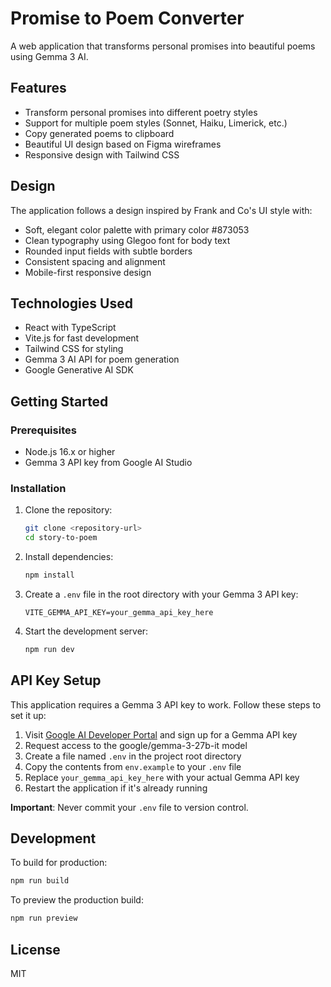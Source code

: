 # Promise to Poem Converter

A web application that transforms personal promises into beautiful poems using Gemma 3 AI.

## Features

- Transform personal promises into different poetry styles
- Support for multiple poem styles (Sonnet, Haiku, Limerick, etc.)
- Copy generated poems to clipboard
- Beautiful UI design based on Figma wireframes
- Responsive design with Tailwind CSS

## Design

The application follows a design inspired by Frank and Co's UI style with:

- Soft, elegant color palette with primary color #873053
- Clean typography using Glegoo font for body text
- Rounded input fields with subtle borders
- Consistent spacing and alignment
- Mobile-first responsive design

## Technologies Used

- React with TypeScript
- Vite.js for fast development
- Tailwind CSS for styling
- Gemma 3 AI API for poem generation
- Google Generative AI SDK

## Getting Started

### Prerequisites

- Node.js 16.x or higher
- Gemma 3 API key from Google AI Studio

### Installation

1. Clone the repository:

   ```bash
   git clone <repository-url>
   cd story-to-poem
   ```

2. Install dependencies:

   ```bash
   npm install
   ```

3. Create a `.env` file in the root directory with your Gemma 3 API key:

   ```
   VITE_GEMMA_API_KEY=your_gemma_api_key_here
   ```

4. Start the development server:
   ```bash
   npm run dev
   ```

## API Key Setup

This application requires a Gemma 3 API key to work. Follow these steps to set it up:

1. Visit [Google AI Developer Portal](https://ai.google.dev/) and sign up for a Gemma API key
2. Request access to the google/gemma-3-27b-it model
3. Create a file named `.env` in the project root directory
4. Copy the contents from `env.example` to your `.env` file
5. Replace `your_gemma_api_key_here` with your actual Gemma API key
6. Restart the application if it's already running

**Important**: Never commit your `.env` file to version control.

## Development

To build for production:

```bash
npm run build
```

To preview the production build:

```bash
npm run preview
```

## License

MIT
